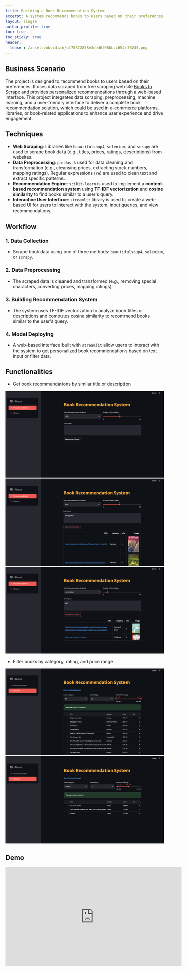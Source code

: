 ```yaml
---
title: Building a Book Recommendation System
excerpt: A system recommends books to users based on their preferences
layout: single
author_profile: true
toc: true
toc_sticky: true
header:
  teaser: /assets/obsidian/bf70872858e3ded6f68bbcc654c70245.png
---
```

## **Business Scenario**

The project is designed to recommend books to users based on their preferences. It uses data scraped from free scraping website [Books to Scrape](https://books.toscrape.com) and provides personalized recommendations through a web-based interface. This project integrates data scraping, preprocessing, machine learning, and a user-friendly interface to deliver a complete book recommendation solution, which could be used in e-commerce platforms, libraries, or book-related applications to enhance user experience and drive engagement.

## **Techniques**

- **Web Scraping**: Libraries like `beautifulsoup4`, `selenium`, and `scrapy` are used to scrape book data (e.g., titles, prices, ratings, descriptions) from websites.
- **Data Preprocessing**: `pandas` is used for data cleaning and transformation (e.g., cleansing prices, extracting stock numbers, mapping ratings). Regular expressions (`re`) are used to clean text and extract specific patterns.
- **Recommendation Engine**: `scikit-learn` is used to implement a **content-based recommendation system** using **TF-IDF vectorization** and **cosine similarity** to find books similar to a user's query.
- **Interactive User Interface**: `streamlit` library is used to create a web-based UI for users to interact with the system, input queries, and view recommendations.

## **Workflow**

### 1. **Data Collection**
- Scrape book data using one of three methods: `beautifulsoup4`, `selenium`, or `scrapy`.

### 2. **Data Preprocessing**
- The scraped data is cleaned and transformed (e.g., removing special characters, converting prices, mapping ratings).

### 3. **Building Recommendation System**
- The system uses TF-IDF vectorization to analyze book titles or descriptions and computes cosine similarity to recommend books similar to the user's query.

### 4. **Model Deploying**
-  A web-based interface built with `streamlit` allow users to interact with the system to get personalized book recommendations based on text input or filter data.

## **Functionalities**

- Get book recommendations by similar title or description

<img src="/assets/obsidian/bf70872858e3ded6f68bbcc654c70245.png" />

<img src="/assets/obsidian/1c6505653c3e19e0f8720e3b3feb2284.png" />

<img src="/assets/obsidian/de56ebb98b303f04a5919ebc2cffd34b.png" />

- Filter books by category, rating, and price range

<img src="/assets/obsidian/bacd956e83df6432227c36b093b7f1ce.png" />

<img src="/assets/obsidian/ad73877c8b48f729af9445206bcfdff2.png" />

## **Demo**

<iframe width="560" height="315" src="https://www.youtube.com/embed/PA00fRVP-dg?si=wltEM71Xi7oqb1d1" title="YouTube video player" frameborder="0" allow="accelerometer; autoplay; clipboard-write; encrypted-media; gyroscope; picture-in-picture; web-share" referrerpolicy="strict-origin-when-cross-origin" allowfullscreen></iframe>


